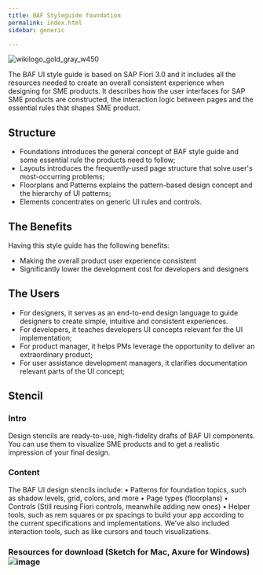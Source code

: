 ```yaml
---
title: BAF Styleguide foundation
permalink: index.html
sidebar: generic

---
```


![wikilogo_gold_gray_w450](https://user-images.githubusercontent.com/79896473/111270484-e0bbee00-866a-11eb-92ed-7978c759e7c2.png)

The BAF UI style guide is based on SAP Fiori 3.0 and it includes all the resources needed to create an overall consistent experience when designing for SME products. It describes how the user interfaces for SAP SME products are constructed, the interaction logic between pages and the essential rules that shapes SME product. 

## Structure

-	Foundations introduces the general concept of BAF style guide and some essential rule the products need to follow;
-	Layouts introduces the frequently-used page structure that solve user's most-occurring problems;
-	Floorplans and Patterns explains the pattern-based design concept and the hierarchy of UI patterns;
-	Elements concentrates on generic UI rules and controls.


## The Benefits

Having this style guide has the following benefits:
-	Making the overall product user experience consistent
-	Significantly lower the development cost for developers and designers

## The Users
-	For designers, it serves as an end-to-end design language to guide designers to create simple, intuitive and consistent experiences.
-	For developers, it teaches developers UI concepts relevant for the UI implementation;
-	For product manager, it helps PMs leverage the opportunity to deliver an extraordinary product;
-	For user assistance development managers, it clarifies documentation relevant parts of the UI concept;

## Stencil
### Intro
Design stencils are ready-to-use, high-fidelity drafts of BAF UI components. You can use them to visualize SME products and to get a realistic impression of your final design.

### Content
The BAF UI design stencils include:
•	Patterns for foundation topics, such as shadow levels, grid, colors, and more
•	Page types (floorplans)
•	Controls (Still reusing Fiori controls, meanwhile adding new ones)
•	Helper tools, such as rem squares or px spacings to build your app according to the current specifications and implementations. We’ve also included interaction tools, such as like cursors and touch visualizations.

### Resources for download (Sketch for Mac, Axure for Windows)![image](https://user-images.githubusercontent.com/79896473/111405915-457b5500-870c-11eb-8ccd-16c607c22fa0.png)



